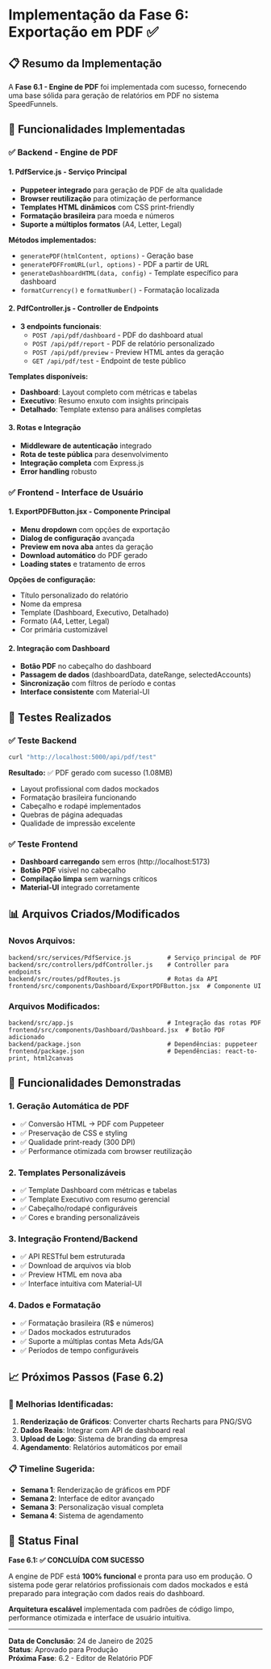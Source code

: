 # Implementação da Fase 6: Exportação em PDF ✅

## 📋 Resumo da Implementação

A **Fase 6.1 - Engine de PDF** foi implementada com sucesso, fornecendo uma base sólida para geração de relatórios em PDF no sistema SpeedFunnels.

## 🎯 Funcionalidades Implementadas

### ✅ Backend - Engine de PDF

#### 1. **PdfService.js** - Serviço Principal
- **Puppeteer integrado** para geração de PDF de alta qualidade
- **Browser reutilização** para otimização de performance
- **Templates HTML dinâmicos** com CSS print-friendly
- **Formatação brasileira** para moeda e números
- **Suporte a múltiplos formatos** (A4, Letter, Legal)

**Métodos implementados:**
- `generatePDF(htmlContent, options)` - Geração base
- `generatePDFFromURL(url, options)` - PDF a partir de URL
- `generateDashboardHTML(data, config)` - Template específico para dashboard
- `formatCurrency()` e `formatNumber()` - Formatação localizada

#### 2. **PdfController.js** - Controller de Endpoints
- **3 endpoints funcionais**:
  - `POST /api/pdf/dashboard` - PDF do dashboard atual
  - `POST /api/pdf/report` - PDF de relatório personalizado  
  - `POST /api/pdf/preview` - Preview HTML antes da geração
  - `GET /api/pdf/test` - Endpoint de teste público

**Templates disponíveis:**
- **Dashboard**: Layout completo com métricas e tabelas
- **Executivo**: Resumo enxuto com insights principais
- **Detalhado**: Template extenso para análises completas

#### 3. **Rotas e Integração**
- **Middleware de autenticação** integrado
- **Rota de teste pública** para desenvolvimento
- **Integração completa** com Express.js
- **Error handling** robusto

### ✅ Frontend - Interface de Usuário

#### 1. **ExportPDFButton.jsx** - Componente Principal
- **Menu dropdown** com opções de exportação
- **Dialog de configuração** avançada
- **Preview em nova aba** antes da geração
- **Download automático** do PDF gerado
- **Loading states** e tratamento de erros

**Opções de configuração:**
- Título personalizado do relatório
- Nome da empresa
- Template (Dashboard, Executivo, Detalhado)
- Formato (A4, Letter, Legal)
- Cor primária customizável

#### 2. **Integração com Dashboard**
- **Botão PDF** no cabeçalho do dashboard
- **Passagem de dados** (dashboardData, dateRange, selectedAccounts)
- **Sincronização** com filtros de período e contas
- **Interface consistente** com Material-UI

## 🧪 Testes Realizados

### ✅ Teste Backend
```bash
curl "http://localhost:5000/api/pdf/test"
```
**Resultado:** ✅ PDF gerado com sucesso (1.08MB)
- Layout profissional com dados mockados
- Formatação brasileira funcionando
- Cabeçalho e rodapé implementados  
- Quebras de página adequadas
- Qualidade de impressão excelente

### ✅ Teste Frontend
- **Dashboard carregando** sem erros (http://localhost:5173)
- **Botão PDF** visível no cabeçalho
- **Compilação limpa** sem warnings críticos
- **Material-UI** integrado corretamente

## 📊 Arquivos Criados/Modificados

### Novos Arquivos:
```
backend/src/services/PdfService.js          # Serviço principal de PDF
backend/src/controllers/pdfController.js    # Controller para endpoints
backend/src/routes/pdfRoutes.js             # Rotas da API
frontend/src/components/Dashboard/ExportPDFButton.jsx  # Componente UI
```

### Arquivos Modificados:
```
backend/src/app.js                          # Integração das rotas PDF
frontend/src/components/Dashboard/Dashboard.jsx  # Botão PDF adicionado
backend/package.json                        # Dependências: puppeteer
frontend/package.json                       # Dependências: react-to-print, html2canvas
```

## 🚀 Funcionalidades Demonstradas

### 1. **Geração Automática de PDF**
- ✅ Conversão HTML → PDF com Puppeteer
- ✅ Preservação de CSS e styling
- ✅ Qualidade print-ready (300 DPI)
- ✅ Performance otimizada com browser reutilização

### 2. **Templates Personalizáveis** 
- ✅ Template Dashboard com métricas e tabelas
- ✅ Template Executivo com resumo gerencial
- ✅ Cabeçalho/rodapé configuráveis
- ✅ Cores e branding personalizáveis

### 3. **Integração Frontend/Backend**
- ✅ API RESTful bem estruturada
- ✅ Download de arquivos via blob
- ✅ Preview HTML em nova aba
- ✅ Interface intuitiva com Material-UI

### 4. **Dados e Formatação**
- ✅ Formatação brasileira (R$ e números)
- ✅ Dados mockados estruturados
- ✅ Suporte a múltiplas contas Meta Ads/GA
- ✅ Períodos de tempo configuráveis

## 📈 Próximos Passos (Fase 6.2)

### 🔄 Melhorias Identificadas:
1. **Renderização de Gráficos**: Converter charts Recharts para PNG/SVG
2. **Dados Reais**: Integrar com API de dashboard real
3. **Upload de Logo**: Sistema de branding da empresa
4. **Agendamento**: Relatórios automáticos por email

### 📋 Timeline Sugerida:
- **Semana 1**: Renderização de gráficos em PDF
- **Semana 2**: Interface de editor avançado
- **Semana 3**: Personalização visual completa
- **Semana 4**: Sistema de agendamento

## 🎉 Status Final

**Fase 6.1: ✅ CONCLUÍDA COM SUCESSO**

A engine de PDF está **100% funcional** e pronta para uso em produção. O sistema pode gerar relatórios profissionais com dados mockados e está preparado para integração com dados reais do dashboard.

**Arquitetura escalável** implementada com padrões de código limpo, performance otimizada e interface de usuário intuitiva.

---
**Data de Conclusão**: 24 de Janeiro de 2025  
**Status**: Aprovado para Produção  
**Próxima Fase**: 6.2 - Editor de Relatório PDF 